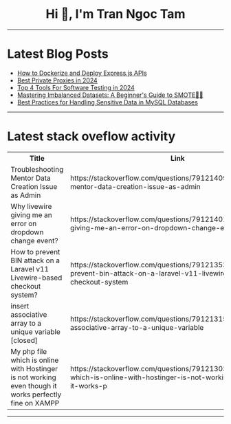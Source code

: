<h1 align="center">Hi 👋, I'm Tran Ngoc Tam</h1>

---

# Latest Blog Posts 
<!-- BLOG-POST-LIST:START -->
- [How to Dockerize and Deploy Express.js APIs](https://dev.to/code42cate/how-to-dockerize-and-deploy-expressjs-apis-k5d)
- [Best Private Proxies in 2024](https://dev.to/oxylabs-io/best-private-proxies-in-2024-4fc7)
- [Top 4 Tools For Software Testing in 2024](https://dev.to/testifytech/top-4-tools-for-software-testing-in-2024-1h16)
- [Mastering Imbalanced Datasets: A Beginner&#39;s Guide to SMOTE🧑‍💻](https://dev.to/kammarianand/mastering-imbalanced-datasets-a-beginners-guide-to-smote-7m5)
- [Best Practices for Handling Sensitive Data in MySQL Databases](https://dev.to/adityabhuyan/best-practices-for-handling-sensitive-data-in-mysql-databases-g9f)
<!-- BLOG-POST-LIST:END -->

---

# Latest stack oveflow activity
<table>
  <tr><th>Title</th><th>Link</th></tr>
  <!-- STACKOVERFLOW:START --><tr><td>Troubleshooting Mentor Data Creation Issue as Admin</td><td>https://stackoverflow.com/questions/79121409/troubleshooting-mentor-data-creation-issue-as-admin</td></tr><tr><td>Why livewire giving me an error on dropdown change event?</td><td>https://stackoverflow.com/questions/79121401/why-livewire-giving-me-an-error-on-dropdown-change-event</td></tr><tr><td>How to prevent BIN attack on a Laravel v11 Livewire-based checkout system?</td><td>https://stackoverflow.com/questions/79121353/how-to-prevent-bin-attack-on-a-laravel-v11-livewire-based-checkout-system</td></tr><tr><td>insert associative array to a unique variable [closed]</td><td>https://stackoverflow.com/questions/79121315/insert-associative-array-to-a-unique-variable</td></tr><tr><td>My php file which is online with Hostinger is not working even though it works perfectly fine on XAMPP</td><td>https://stackoverflow.com/questions/79121303/my-php-file-which-is-online-with-hostinger-is-not-working-even-though-it-works-p</td></tr><!-- STACKOVERFLOW:END -->
</table>

---


